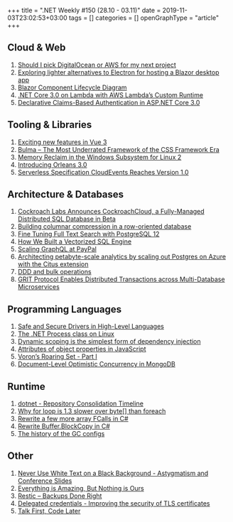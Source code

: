 +++
title = ".NET Weekly #150 (28.10 - 03.11)"
date = 2019-11-03T23:02:53+03:00
tags = []
categories = []
openGraphType = "article"
+++

## Cloud & Web

1. [Should I pick DigitalOcean or AWS for my next project](https://www.lastweekinaws.com/blog/should-i-pick-digitalocean-or-aws-for-my-next-project/)
1. [Exploring lighter alternatives to Electron for hosting a Blazor desktop app](http://blog.stevensanderson.com/2019/11/01/exploring-lighter-alternatives-to-electron-for-hosting-a-blazor-desktop-app/)
1. [Blazor Component Lifecycle Diagram](https://knowledge-base.havit.eu/2019/11/02/blazor-component-lifecycle-diagram/)
1. [.NET Core 3.0 on Lambda with AWS Lambda’s Custom Runtime](https://aws.amazon.com/blogs/developer/net-core-3-0-on-lambda-with-aws-lambdas-custom-runtime/)
1. [Declarative Claims-Based Authentication in ASP.NET Core 3.0](https://visualstudiomagazine.com/articles/2019/10/29/aspnet-authentication.aspx)

<!--more-->

## Tooling & Libraries

1. [Exciting new features in Vue 3](https://vueschool.io/articles/vuejs-tutorials/exciting-new-features-in-vue-3/)
1. [Bulma – The Most Underrated Framework of the CSS Framework Era](https://news.ycombinator.com/item?id=21400410)
1. [Memory Reclaim in the Windows Subsystem for Linux 2](https://devblogs.microsoft.com/commandline/memory-reclaim-in-the-windows-subsystem-for-linux-2/)
1. [Introducing Orleans 3.0](https://devblogs.microsoft.com/dotnet/orleans-3-0/)
1. [Serverless Specification CloudEvents Reaches Version 1.0](https://www.cncf.io/announcement/2019/10/28/serverless-specification-cloudevents-reaches-version-1-0/)

## Architecture & Databases

1. [Cockroach Labs Announces CockroachCloud, a Fully-Managed Distributed SQL Database in Beta](https://www.infoq.com/news/2019/10/cockroachcloud-cloud-dbms-beta/)
1. [Building columnar compression in a row-oriented database](https://blog.timescale.com/blog/building-columnar-compression-in-a-row-oriented-database/)
1. [Fine Tuning Full Text Search with PostgreSQL 12](https://rob.conery.io/2019/10/29/fine-tuning-full-text-search-with-postgresql-12/)
1. [How We Built a Vectorized SQL Engine](https://www.cockroachlabs.com/blog/how-we-built-a-vectorized-sql-engine/)
1. [Scaling GraphQL at PayPal](https://medium.com/paypal-engineering/scaling-graphql-at-paypal-b5b5ac098810)
1. [Architecting petabyte-scale analytics by scaling out Postgres on Azure with the Citus extension](https://techcommunity.microsoft.com/t5/Azure-Database-for-PostgreSQL/Architecting-petabyte-scale-analytics-by-scaling-out-Postgres-on/ba-p/969685)
1. [DDD and bulk operations](https://enterprisecraftsmanship.com/posts/ddd-bulk-operations/)
1. [GRIT Protocol Enables Distributed Transactions across Multi-Database Microservices](https://www.infoq.com/news/2019/10/eBay-grit-multidb-transactions/)

## Programming Languages

1. [Safe and Secure Drivers in High-Level Languages](https://media.ccc.de/v/35c3-9670-safe_and_secure_drivers_in_high-level_languages#t=2182)
1. [The .NET Process class on Linux](https://developers.redhat.com/blog/2019/10/29/the-net-process-class-on-linux/)
1. [Dynamic scoping is the simplest form of dependency injection](http://gustavlundin.com/di-frameworks-are-dynamic-binding/)
1. [Attributes of object properties in JavaScript](https://2ality.com/2019/11/object-property-attributes.html)
1. [Voron’s Roaring Set - Part I](https://ayende.com/blog/188801-A/vorons-roaring-set-part-i)
1. [Document-Level Optimistic Concurrency in MongoDB](https://jimmybogard.com/document-level-optimistic-concurrency-in-mongodb/)

## Runtime

1. [dotnet - Repository Consolidation Timeline](https://github.com/dotnet/announcements/issues/133)
1. [Why for loop is 1.3 slower over byte[] than foreach](https://github.com/dotnet/coreclr/issues/27510)
1. [Rewrite a few more array FCalls in C#](https://github.com/dotnet/coreclr/pull/27603)
1. [Rewrite Buffer.BlockCopy in C#](https://github.com/dotnet/coreclr/pull/27216)
1. [The history of the GC configs](https://devblogs.microsoft.com/dotnet/the-history-of-the-gc-configs/)

## Other

1. [Never Use White Text on a Black Background - Astygmatism and Conference Slides](https://jessicaotis.com/academia/never-use-white-text-on-a-black-background-astygmatism-and-conference-slides/)
1. [Everything is Amazing, But Nothing is Ours](https://alexdanco.com/2019/10/26/everything-is-amazing-but-nothing-is-ours/)
1. [Restic – Backups Done Right](https://restic.net/)
1. [Delegated credentials - Improving the security of TLS certificates](https://engineering.fb.com/security/delegated-credentials/)
1. [Talk First, Code Later](https://blog.pragmaticengineer.com/talk-first-code-later/)
